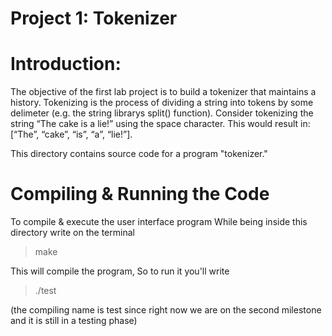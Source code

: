 Project 1: Tokenizer
====================
# Introduction:

 The objective of the first lab project is to build a tokenizer that maintains a history. 
 Tokenizing is the process of dividing a string into tokens by some delimeter (e.g. the string librarys split() function). 
 Consider tokenizing the string “The cake is a lie!” using the space character. 
 This would result in: [“The”, “cake”, “is”, “a”, “lie!”].
 
 This directory contains source code for a program "tokenizer." 

# Compiling & Running the Code
To compile & execute the user interface program
While being inside this directory write on the terminal 
> make 
> 
This will compile the program, So to run it you'll write 
> 
> ./test 
> 
 (the compiling name is test since right now we are on the second milestone and it is still in a testing phase)
